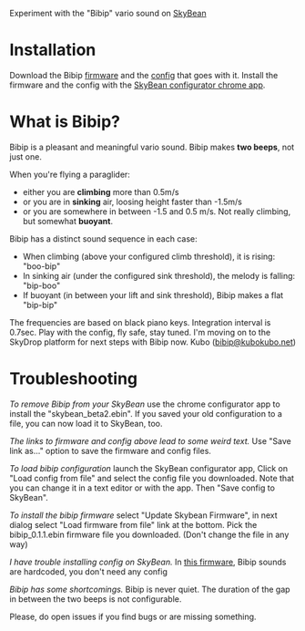 Experiment with the "Bibip" vario sound on [SkyBean](https://github.com/fhorinek/SkyBean)

Installation
============
Download the Bibip [firmware](https://raw.githubusercontent.com/kubotron/BiBean/master/bibip_0.1.1.ebin) and the [config](https://raw.githubusercontent.com/kubotron/BiBean/master/config-black-keys.sbc) that goes with it. Install the firmware and the config with the [SkyBean configurator chrome app](https://chrome.google.com/webstore/detail/skybean-configurator/njolekdacakglgbnpmeldongebgldnhd?hl=en). 

What is Bibip?
==============
Bibip is a pleasant and meaningful vario sound. Bibip makes **two beeps**, not just one.

When you're flying a paraglider: 
* either you are **climbing** more than 0.5m/s
* or you are in **sinking** air, loosing height faster than -1.5m/s
* or you are somewhere in between -1.5 and 0.5 m/s. Not really climbing, but somewhat  **buoyant**.

Bibip has a distinct sound sequence in each case:
* When climbing (above your configured climb threshold), it is rising: "boo-bip" 
* In sinking air (under the configured sink threshold), the melody is falling: "bip-boo"
* If buoyant (in between your lift and sink threshold), Bibip makes a flat "bip-bip"

The frequencies are based on black piano keys. Integration interval is 0.7sec. Play with the config, fly safe, stay tuned.
I'm moving on to the SkyDrop platform for next steps with Bibip now. Kubo (bibip@kubokubo.net) 

Troubleshooting
===============
*To remove Bibip from your SkyBean* use the chrome configurator app to install the "skybean_beta2.ebin". If you saved your old configuration to a file, you can now load it to SkyBean, too.

*The links to firmware and config above lead to some weird text.* Use "Save link as..." option to save the firmware and config files. 

*To load bibip configuration* launch the SkyBean configurator app, Click on "Load config from file" and select the config file you downloaded. Note that you can change it in a text editor or with the app. Then "Save config to SkyBean".   

*To install the bibip firmware* select "Update Skybean Firmware", in next dialog select "Load firmware from file" link at the bottom. Pick the bibip_0.1.1.ebin firmware file you downloaded. (Don't change the file in any way)

*I have trouble installing config on SkyBean.* In [this firmware](https://raw.githubusercontent.com/kubotron/BiBean/master/bibip_0.1.1.hardcoded.ebin), Bibip sounds are hardcoded, you don't need any config

*Bibip has some shortcomings.* Bibip is never quiet. The duration of the gap in between the two beeps is not configurable. 

Please, do open issues if you find bugs or are missing something. 


